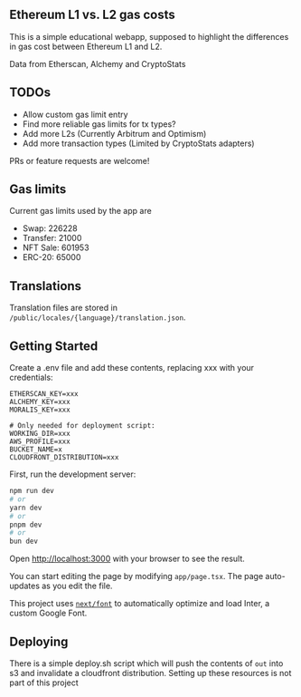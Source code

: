## Ethereum L1 vs. L2 gas costs

This is a simple educational webapp, supposed to highlight the differences in gas cost between Ethereum L1 and L2.

Data from Etherscan, Alchemy and CryptoStats

## TODOs

- Allow custom gas limit entry
- Find more reliable gas limits for tx types?
- Add more L2s (Currently Arbitrum and Optimism)
- Add more transaction types (Limited by CryptoStats adapters)

PRs or feature requests are welcome!

## Gas limits

Current gas limits used by the app are

- Swap: 226228
- Transfer: 21000
- NFT Sale: 601953
- ERC-20: 65000

## Translations

Translation files are stored in `/public/locales/{language}/translation.json`.

## Getting Started

Create a .env file and add these contents, replacing xxx with your credentials:

```
ETHERSCAN_KEY=xxx
ALCHEMY_KEY=xxx
MORALIS_KEY=xxx

# Only needed for deployment script:
WORKING_DIR=xxx
AWS_PROFILE=xxx
BUCKET_NAME=x
CLOUDFRONT_DISTRIBUTION=xxx
```

First, run the development server:

```bash
npm run dev
# or
yarn dev
# or
pnpm dev
# or
bun dev
```

Open [http://localhost:3000](http://localhost:3000) with your browser to see the result.

You can start editing the page by modifying `app/page.tsx`. The page auto-updates as you edit the file.

This project uses [`next/font`](https://nextjs.org/docs/basic-features/font-optimization) to automatically optimize and load Inter, a custom Google Font.

## Deploying

There is a simple deploy.sh script which will push the contents of `out` into s3 and invalidate a cloudfront distribution.
Setting up these resources is not part of this project
